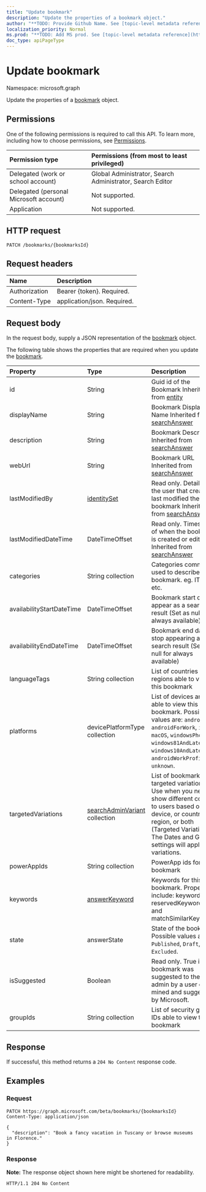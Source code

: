 ```yaml
---
title: "Update bookmark"
description: "Update the properties of a bookmark object."
author: "**TODO: Provide Github Name. See [topic-level metadata reference](https://msgo.azurewebsites.net/add/document/guidelines/metadata.html#topic-level-metadata)**"
localization_priority: Normal
ms.prod: "**TODO: Add MS prod. See [topic-level metadata reference](https://msgo.azurewebsites.net/add/document/guidelines/metadata.html#topic-level-metadata)**"
doc_type: apiPageType
---
```


# Update bookmark
Namespace: microsoft.graph

Update the properties of a [bookmark](../resources/bookmark.md) object.

## Permissions
One of the following permissions is required to call this API. To learn more, including how to choose permissions, see [Permissions](/graph/permissions-reference).

|Permission type|Permissions (from most to least privileged)|
|:---|:---|
|Delegated (work or school account)| Global Administrator, Search Administrator, Search Editor |
|Delegated (personal Microsoft account)| Not supported. |
|Application| Not supported. |

## HTTP request

<!-- {
  "blockType": "ignored"
}
-->
``` http
PATCH /bookmarks/{bookmarksId}
```

## Request headers
|Name|Description|
|:---|:---|
|Authorization|Bearer {token}. Required.|
|Content-Type|application/json. Required.|

## Request body
In the request body, supply a JSON representation of the [bookmark](../resources/bookmark.md) object.

The following table shows the properties that are required when you update the [bookmark](../resources/bookmark.md).

|Property|Type|Description|
|:---|:---|:---|
|id|String|Guid id of the Bookmark Inherited from [entity](../resources/entity.md)|
|displayName|String|Bookmark Display Name Inherited from [searchAnswer](../resources/searchanswer.md)|
|description|String|Bookmark Description Inherited from [searchAnswer](../resources/searchanswer.md)|
|webUrl|String|Bookmark URL Inherited from [searchAnswer](../resources/searchanswer.md)|
|lastModifiedBy|[identitySet](../resources/identityset.md)|Read only. Details of the user that created or last modified the bookmark Inherited from [searchAnswer](../resources/searchanswer.md)|
|lastModifiedDateTime|DateTimeOffset|Read only. Timestamp of when the bookmark is created or edited Inherited from [searchAnswer](../resources/searchanswer.md)|
|categories|String collection|Categories commonly used to describe this bookmark. eg. IT, HR, etc.|
|availabilityStartDateTime|DateTimeOffset|Bookmark start date to appear as a search result (Set as null for always available)|
|availabilityEndDateTime|DateTimeOffset|Bookmark end date to stop appearing as a search result (Set as null for always available)|
|languageTags|String collection|List of countries or regions able to view this bookmark|
|platforms|devicePlatformType collection|List of devices and OS able to view this bookmark. Possible values are: `android`, `androidForWork`, `iOS`, `macOS`, `windowsPhone81`, `windows81AndLater`, `windows10AndLater`, `androidWorkProfile`, `unknown`.|
|targetedVariations|[searchAdminVariant](../resources/searchadminvariant.md) collection|List of bookmark targeted variations. Use when you need to show different content to users based on their device, or country and region, or both (Targeted Variations). The Dates and Groups settings will apply to all variations.|
|powerAppIds|String collection|PowerApp ids for this bookmark|
|keywords|[answerKeyword](../resources/answerkeyword.md)|Keywords for this bookmark. Properties include: keywords, reservedKeywords, and matchSimilarKeywords.|
|state|answerState|State of the bookmark. Possible values are: `Published`, `Draft`, `Excluded`.|
|isSuggested|Boolean|Read only. True if this bookmark was suggested to the admin by a user or was mined and suggested by Microsoft.|
|groupIds|String collection|List of security group IDs able to view this bookmark|



## Response

If successful, this method returns a `204 No Content` response code.

## Examples

### Request
<!-- {
  "blockType": "request",
  "name": "update_bookmark"
}
-->
``` http
PATCH https://graph.microsoft.com/beta/bookmarks/{bookmarksId}
Content-Type: application/json

{
  "description": "Book a fancy vacation in Tuscany or browse museums in Florence."
}

```


### Response
**Note:** The response object shown here might be shortened for readability.
<!-- {
  "blockType": "response",
  "truncated": true
}
-->
``` http
HTTP/1.1 204 No Content
```


